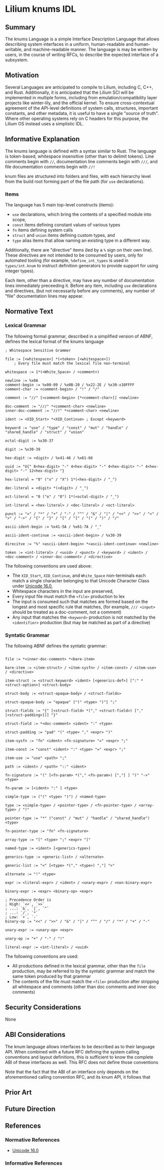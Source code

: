 # Lilium knums IDL

## Summary

The knums Language is a simple Interface Description Language that allows describing system interfaces in a uniform, human-readable and human-writable, and machine-readable manner. The language is may be written by users, in the course of writing RFCs, to describe the expected interface of a subsystem.

## Motivation

Several Languages are anticipated to compile to Lilium, including C, C++, and Rust. Additionally, it is anticipated that the Lilium SCI will be implemented in multiple forms, 
 including from emulation/compatibility layer projects like winter-lily, and the official kernel. To ensure cross-contextual agreement of the API-level definitions of system calls, structures, important constants, and other metadata, it is useful to have a single "source of truth". Where other operating systems rely on C headers for this purpose, the Lilium OS instead uses a simplistic IDL.

## Informative Explanation

The knums language is defined with a syntax similar to Rust. The language is token-based, whitespace insensitive (other than to delimit tokens). 
Line comments begin with `//`, documentation line comments begin with `///`, and file documentation comments begin with `//!`

knum files are structured into folders and files, with each hierarchy level from the build root forming part of the file path (for `use` declarations). 

### Items

The language has 5 main top-level constructs (items):
* `use` declarations, which bring the contents of a specified module into scope,
* `const` items defining constant values of various types
* `fn` items defining system calls
* `struct` and `union` items defining custom types, and
* `type` alias items that allow naming an existing type in a different way.

Additionally, there are "directive" items (led by a `%` sign on their own line). These directives are not intended to be consumed by users, only for automated tooling (for example, `%define_int_types` is used in `types/int.knum` to instruct definition generators to provide support for using integer types).

Each item, other than a directive, may have any number of documentation lines immediately preceeding it. Before any item, including `use` declarations and directives, (but not necessarily before any comments), any number of "file" documentation lines may appear. 


## Normative Text

### Lexical Grammar

The following formal grammar, described in a simplified version of ABNF, defines the lexical format of the knums language

```abnf
; Whitespace Sensitive Grammer

file := [<whitespace>] *(<token> [<whitespace>])
    ; Every file must match the lexical file non-terminal

whitespace := 1*(<White_Space> / <comment>)

newline := %x0A
comment-begin := %x00-09 / %x0B-20 / %x22-2E / %x30-x10FFFF
comment-char := <comment-begin> / "!" / "/"

comment := "//" [<comment-begin> [*<comment-char>]] <newline>

doc-comment := "///" *<comment-char> <newline>
inner-doc-comment := "//!" *<comment-char> <newline>

ident := <XID_Start> *<XID_Continue> ; Except <keyword>

keyword := "use" / "type" / "const" / "mut" / "handle" / "shared_handle" / "struct" / "union" 

octal-digit := %x30-37

digit := %x30-39

hex-digit := <digit> / %x41-46 / %x61-66

uuid := "U{" 8<hex-digit> "-" 4<hex-digit> "-" 4<hex-digit> "-" 4<hex-digit> "-" 12<hex-digit> "}

hex-literal = "0" ("x" / "X") 1*(<hex-digit> / "_")

dec-literal = <digit> *(<digit> / "_")

oct-literal = "0 ("o" / "O") 1*(<octal-digit> / "_")

int-literal = <hex-literal> / <dec-literal> / <oct-literal>

punct := "=" / "*" / "+" / "-" / "^" / "&" / "|" / "<<" / ">>" / "<" / ">" / "->" / "{" / "}" / "[" / "]" / "(" / ")" / "/"

ascii-ident-begin := %x41-5A / %x61-7A / "_"

ascii-ident-continue := <ascii-ident-begin> / %x30-39

direcitve := "%" <ascii-ident-begin> *<ascii-ident-continue> <newline>

token := <int-literal> / <uuid> / <punct> / <keyword> / <ident> / <doc-comment> / <inner-doc-comment> / <directive>
```

The following conventions are used above: 
* The `XID_Start`, `XID_Continue`, and `White_Space` non-terminals each match a single character belonging to that Unicode Character Class under [Unicode 16.0](https://www.unicode.org/versions/Unicode16.0.0/),
* Whitespace characters in the input are preserved,
* Every input file must match the `<file>` production to lex
* The input is consumed such that matches are formed based on the longest and most specific rule that matches, (for example, `/// <input>` should be treated as a doc-comment, not a comment)
* Any input that matches the `<keyword>` production is not matched by the `<identifier>` production (but may be matched as part of a directive)

### Syntatic Grammar

The following ABNF defines the syntatic grammar:
```abnf

file := *<inner-doc-comment> *<bare-item>

bare-item := <item-struct> / <item-sysfn> / <item-const> / <item-use> / <directive> 

item-struct := <struct-keyword> <ident> [<generics-def>] [":" *<struct-option>] <struct-body>

struct-body := <struct-opaque-body> / <struct-fields>

struct-opaque-body := "opaque" ["(" <type> ")"] ";"

struct-fields := "{" [<struct-field> *("," <struct-field>) ["," [<struct-padding>]]] "}"

struct-field := *<doc-comment> <ident> ":" <type>

struct-padding := "pad" "(" <type> "," <expr> ")"

item-sysfn := "fn" <ident> <fn-signature> "=" <expr> ";"

item-const := "const" <ident> ":" <type> "=" <expr> ";"

item-use := "use" <path> ";"

path := <ident> / <path> "::" <ident>

fn-signature := "(" [<fn-param> *("," <fn-param>) [","] ] ")" "->" <type>

fn-param := [<ident> ":" ] <type>

simple-type := ("(" <type> ")") / <named-type>

type := <simple-type> / <pointer-type> / <fn-pointer-type> / <array-type> / "!"

pointer-type := "*" ("const" / "mut" / "handle" / "shared_handle") <type>

fn-pointer-type := "fn" <fn-signature>

array-type := "[" <type> ";" <expr> "]"

named-type := <ident> [<generics-type>]

generics-type := <generic-list> / <alternate>

generic-list := "<" [<type> *("," <type>) ","] ">"

alternate := "!" <type>

expr := <literal-expr> / <ident> / <unary-expr> / <non-binary-expr>

binary-expr := <expr> <binary-op> <expr>

; Precedence Order is 
; High: `<<`, `>>`
; ...: `&`, `|`, `^`
; ...: `/`, `*`
; Low: `+`, `-`
binary-op := "<<" / ">>" / "&" / "|" / "^" / "/" / "*" / "+" / "-"

unary-expr := <unary-op> <expr>

unary-op := "+" / "-" / "!"

literal-expr := <int-literal> / <uuid> 
```

The following conventions are used:
* All productions defined in the lexical grammar, other than the `file` production, may be referred to by the syntatic grammar and match the same token produced by that grammar
* The contents of the file must match the `<file>` production after stripping all whitespace and comments (other than doc comments and inner doc comments)

## Security Considerations

None

## ABI Considerations

The knum language allows interfaces to be described as to their language API. When combined with a future RFC defining the system calling conventions and layout definitions, this is sufficient to know the complete ABI of these interfaces as well. This RFC does not define those conventions 

Note that the fact that the ABI of an interface only depends on the aforementioned calling convention RFC, and its knum API, it follows that 

## Prior Art

## Future Direction

<!--
Provide an informative explanation of any future possibilities.
-->

## References

### Normative References

* [Unicode 16.0](https://www.unicode.org/versions/Unicode16.0.0/)


### Informative References

<!--Include any documents cited to provide informative context only-->

